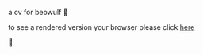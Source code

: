 a cv for beowulf :crown:

to see a rendered version your browser please click [here](https://zigzaga00.github.io/beowulf-cv)

:cowboy_hat_face: